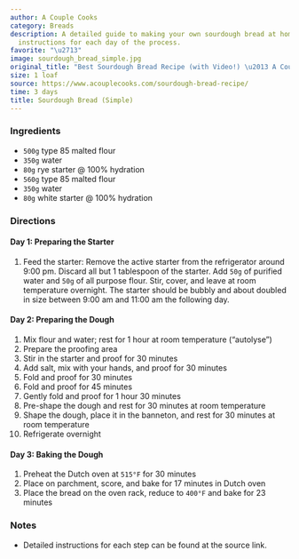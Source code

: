 ```yaml
---
author: A Couple Cooks
category: Breads
description: A detailed guide to making your own sourdough bread at home, with step-by-step
  instructions for each day of the process.
favorite: "\u2713"
image: sourdough_bread_simple.jpg
original_title: "Best Sourdough Bread Recipe (with Video!) \u2013 A Couple Cooks"
size: 1 loaf
source: https://www.acouplecooks.com/sourdough-bread-recipe/
time: 3 days
title: Sourdough Bread (Simple)
---
```

### Ingredients

* `500g` type 85 malted flour
* `350g` water
* `80g` rye starter @ 100% hydration
* `560g` type 85 malted flour
* `350g` water
* `80g` white starter @ 100% hydration

### Directions

#### Day 1: Preparing the Starter

1. Feed the starter: Remove the active starter from the refrigerator around 9:00 pm. Discard all but 1 tablespoon of the starter. Add `50g` of purified water and `50g` of all purpose flour. Stir, cover, and leave at room temperature overnight. The starter should be bubbly and about doubled in size between 9:00 am and 11:00 am the following day.

#### Day 2: Preparing the Dough

1. Mix flour and water; rest for 1 hour at room temperature (“autolyse”)
2. Prepare the proofing area
3. Stir in the starter and proof for 30 minutes
4. Add salt, mix with your hands, and proof for 30 minutes
5. Fold and proof for 30 minutes
6. Fold and proof for 45 minutes
7. Gently fold and proof for 1 hour 30 minutes
8. Pre-shape the dough and rest for 30 minutes at room temperature
9. Shape the dough, place it in the banneton, and rest for 30 minutes at room temperature
10. Refrigerate overnight

#### Day 3: Baking the Dough

1. Preheat the Dutch oven at `515°F` for 30 minutes
2. Place on parchment, score, and bake for 17 minutes in Dutch oven
3. Place the bread on the oven rack, reduce to `400°F` and bake for 23 minutes

### Notes

- Detailed instructions for each step can be found at the source link.